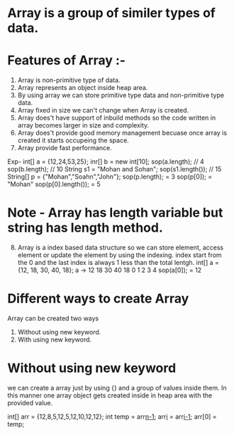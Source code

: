 # Array is a group of similer types of data.

# Features of Array :-
1. Array is non-primitive type of data.
2. Array represents an object inside heap area.
3. By using array we can store primitive type data and non-primitive type data.
4. Array fixed in size we can't change when Array is created.
5. Array does't have support of inbuild methods so the code written in array becomes larger in size and complexity.
6. Array does't provide good memory management becuase once array is created it starts occupeing the space.
7. Array provide fast performance.

Exp-    int[] a = {12,24,53,25};
        inr[] b = new int[10];
        sop(a.length);   // 4
        sop(b.length);   // 10
        String s1 = "Mohan and Sohan";
        sop(s1.length());   // 15
        String[] p = {"Mohan","Soahn","John"};
        sop(p.length); = 3
        sop(p[0]); = "Mohan"
        sop(p[0].length()); = 5
# Note - Array has length variable but string has length method.

8. Array is a index based data structure so we can store element, access element or update the element by using the indexing.
index start from the 0  and the last index is always 1 less than the total lentgh.
    int[] a = {12, 18, 30, 40, 18};
    a -> 12 18 30 40 18
         0  1  2  3  4
    sop(a[0]); = 12

# Different ways to create Array
Array can be created two ways
1. Without using new keyword.
2. With using new keyword.

# Without using new keyword
we can create a array just by using {} and a group of values inside them.
In this manner one array object gets created inside in heap area with the provided value.



int[] arr = {12,8,5,12,5,12,10,12,12};
int temp = arr[n-1](8);
arr[i](8) = arr[i-1](7);
arr[0] = temp;
